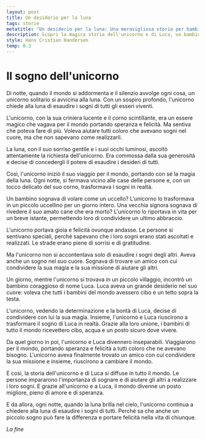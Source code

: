 ```yaml
---
layout: post
title: Un desiderio per la luna
tags: storie
metatitle: "Un desiderio per la luna: Una meravigliosa storia per bambini che insegna importanti valori"
description: Scopri la magica storia dell'unicorno e di Luca, un bambino coraggioso che ha cambiato il mondo. Un unicorno solitario chiede alla luna di esaudire i sogni di tutti gli esseri viventi. Con la sua magia, trasforma i sogni in realtà, portando gioia e felicità ovunque vada. Insieme, l'unicorno e Luca trasformano il sogno di Luca di aiutare i bambini del mondo in una realtà. Scopri come anche un piccolo sogno può fare la differenza e portare amore e speranza nella vita di chiunque.
style: Hans Cristian Handersen
temp: 0.3
---
```

# Il sogno dell'unicorno

Di notte, quando il mondo si addormenta e il silenzio avvolge ogni cosa, un unicorno solitario si avvicina alla luna. Con un sospiro profondo, l'unicorno chiede alla luna di esaudire i sogni di tutti gli esseri viventi.

L'unicorno, con la sua criniera lucente e il corno scintillante, era un essere magico che vagava per il mondo portando speranza e felicità. Ma sentiva che poteva fare di più. Voleva aiutare tutti coloro che avevano sogni nel cuore, ma che non sapevano come realizzarli.

La luna, con il suo sorriso gentile e i suoi occhi luminosi, ascoltò attentamente la richiesta dell'unicorno. Era commossa dalla sua generosità e decise di concedergli il potere di esaudire i desideri di tutti.

Così, l'unicorno iniziò il suo viaggio per il mondo, portando con sé la magia della luna. Ogni notte, si fermava vicino alle case delle persone e, con un tocco delicato del suo corno, trasformava i sogni in realtà.

Un bambino sognava di volare come un uccello? L'unicorno lo trasformava in un piccolo uccellino per un giorno intero. Una vecchia signora sognava di rivedere il suo amato cane che era morto? L'unicorno lo riportava in vita per un breve istante, permettendo loro di condividere un ultimo abbraccio.

L'unicorno portava gioia e felicità ovunque andasse. Le persone si sentivano speciali, perché sapevano che i loro sogni erano stati ascoltati e realizzati. Le strade erano piene di sorrisi e di gratitudine.

Ma l'unicorno non si accontentava solo di esaudire i sogni degli altri. Aveva anche un sogno nel suo cuore. Sognava di trovare un amico con cui condividere la sua magia e la sua missione di aiutare gli altri.

Un giorno, mentre l'unicorno si trovava in un piccolo villaggio, incontrò un bambino coraggioso di nome Luca. Luca aveva un grande desiderio nel suo cuore: voleva che tutti i bambini del mondo avessero cibo e un tetto sopra la testa.

L'unicorno, vedendo la determinazione e la bontà di Luca, decise di condividere con lui la sua magia. Insieme, l'unicorno e Luca riuscirono a trasformare il sogno di Luca in realtà. Grazie alla loro unione, i bambini di tutto il mondo ricevettero cibo, acqua e un posto sicuro dove vivere.

Da quel giorno in poi, l'unicorno e Luca divennero inseparabili. Viaggiarono per il mondo, portando speranza e felicità a tutti coloro che ne avevano bisogno. L'unicorno aveva finalmente trovato un amico con cui condividere la sua missione e insieme, riuscirono a cambiare il mondo.

E così, la storia dell'unicorno e di Luca si diffuse in tutto il mondo. Le persone impararono l'importanza di sognare e di aiutare gli altri a realizzare i loro sogni. E grazie all'unicorno e a Luca, il mondo divenne un posto migliore, pieno di amore e di speranza.

E da allora, ogni notte, quando la luna brilla nel cielo, l'unicorno continua a chiedere alla luna di esaudire i sogni di tutti. Perché sa che anche un piccolo sogno può fare la differenza e portare felicità nella vita di chiunque.

_La fine_

        